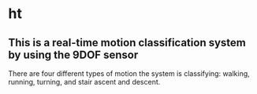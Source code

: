 # ht
## This is a real-time motion classification system by using the 9DOF sensor

There are four different types of motion the system is classifying: walking, running, turning, and stair ascent and descent.
